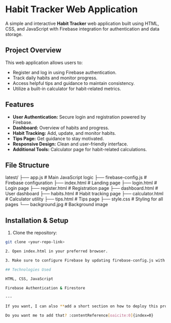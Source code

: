 # Habit Tracker Web Application

A simple and interactive **Habit Tracker** web application built using HTML, CSS, and JavaScript with Firebase integration for authentication and data storage.

## Project Overview

This web application allows users to:

- Register and log in using Firebase authentication.
- Track daily habits and monitor progress.
- Access helpful tips and guidance to maintain consistency.
- Utilize a built-in calculator for habit-related metrics.

## Features

- **User Authentication:** Secure login and registration powered by Firebase.
- **Dashboard:** Overview of habits and progress.
- **Habit Tracking:** Add, update, and monitor habits.
- **Tips Page:** Get guidance to stay motivated.
- **Responsive Design:** Clean and user-friendly interface.
- **Additional Tools:** Calculator page for habit-related calculations.

## File Structure

latest/
├── app.js # Main JavaScript logic
├── firebase-config.js # Firebase configuration
├── index.html # Landing page
├── login.html # Login page
├── register.html # Registration page
├── dashboard.html # User dashboard
├── habits.html # Habit tracking page
├── calculator.html # Calculator utility
├── tips.html # Tips page
├── style.css # Styling for all pages
└── background.jpg # Background image

## Installation & Setup

1. Clone the repository:

```bash
git clone <your-repo-link>

2. Open index.html in your preferred browser.

3. Make sure to configure Firebase by updating firebase-config.js with your project credentials.

## Technologies Used

HTML, CSS, JavaScript  

Firebase Authentication & Firestore

---

If you want, I can also **add a short section on how to deploy this project live on GitHub Pages** so people can access it directly from a browser.  

Do you want me to add that? ​:contentReference[oaicite:0]{index=0}​
